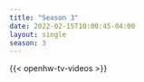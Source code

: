 ```yaml
---
title: "Season 3"
date: 2022-02-15T10:00:45-04:00
layout: single
season: 3
---
```


{{< openhw-tv-videos >}}